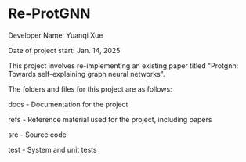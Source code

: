 # Re-ProtGNN

Developer Name: Yuanqi Xue

Date of project start: Jan. 14, 2025

This project involves re-implementing an existing paper titled "Protgnn: Towards self-explaining graph neural networks".

The folders and files for this project are as follows:

docs - Documentation for the project

refs - Reference material used for the project, including papers

src - Source code

test - System and unit tests

